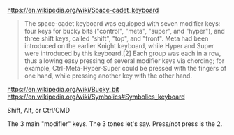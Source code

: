 
https://en.wikipedia.org/wiki/Space-cadet_keyboard

> The space-cadet keyboard was equipped with seven modifier keys: four keys for bucky bits ("control", "meta", "super", and "hyper"), and three shift keys, called "shift", "top", and "front". Meta had been introduced on the earlier Knight keyboard, while Hyper and Super were introduced by this keyboard.[2] Each group was each in a row, thus allowing easy pressing of several modifier keys via chording; for example, Ctrl-Meta-Hyper-Super could be pressed with the fingers of one hand, while pressing another key with the other hand.

https://en.wikipedia.org/wiki/Bucky_bit
https://en.wikipedia.org/wiki/Symbolics#Symbolics_keyboard

Shift, Alt, or Ctrl/CMD

The 3 main "modifier" keys. The 3 tones let's say.
Press/not press is the 2.
